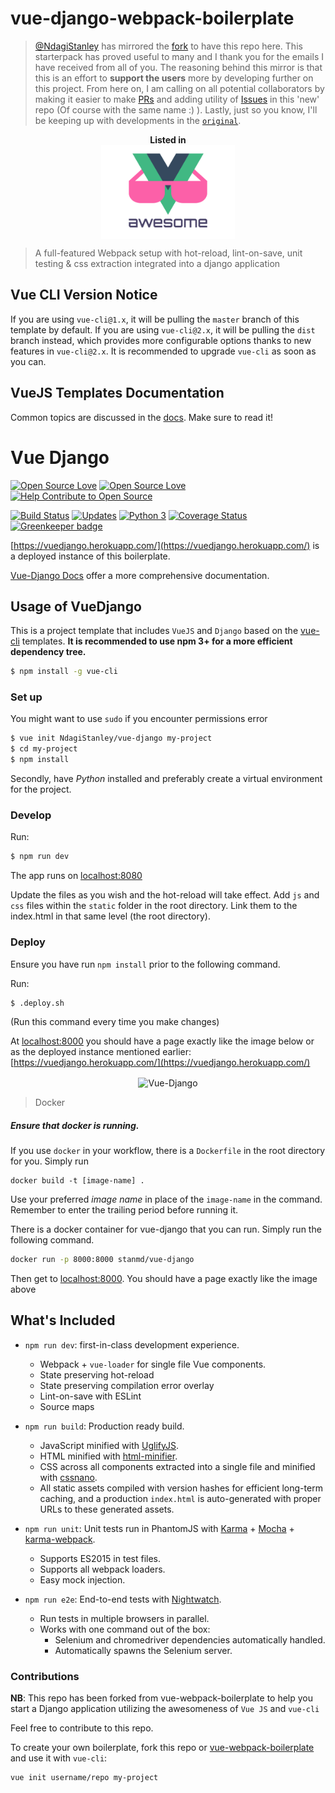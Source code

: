 # vue-django-webpack-boilerplate

> [@NdagiStanley](https://github.com/NdagiStanley) has mirrored the [fork](https://github.com/NdagiStanley/vue-django-fork) to have this repo here. This starterpack has proved useful to many and I thank you for the emails I have received from all of you. The reasoning behind this mirror is that this is an effort to **support the users** more by developing further on this project. From here on, I am calling on all potential collaborators by making it easier to make [PRs](https://github.com/NdagiStanley/vue-django/pulls) and adding utility of [Issues](https://github.com/NdagiStanley/vue-django/issues) in this 'new' repo (Of course with the same name :) ). Lastly, just so you know, I'll be keeping up with developments in the [`original`](https://github.com/vuejs-templates/webpack).

<p align="center">
  <b>Listed in</b>
  <br>
  <a href="https://github.com/vuejs/awesome-vue#scaffold" target="_blank"><img src="https://github.com/vuejs/awesome-vue/raw/master/logo.svg?sanitize=true" align="center" height="150" alt="Awesome VueJS"></a>
</p>

> A full-featured Webpack setup with hot-reload, lint-on-save, unit testing & css extraction integrated into a django application

## Vue CLI Version Notice

If you are using `vue-cli@1.x`, it will be pulling the `master` branch of this template by default. If you are using `vue-cli@2.x`, it will be pulling the `dist` branch instead, which provides more configurable options thanks to new features in `vue-cli@2.x`. It is recommended to upgrade `vue-cli` as soon as you can.

## VueJS Templates Documentation

Common topics are discussed in the [docs](http://vuejs-templates.github.io/webpack). Make sure to read it!

# Vue Django
[![Open Source Love](https://badges.frapsoft.com/os/v1/open-source.svg?v=102)](https://github.com/ellerbrock/open-source-badge/)
[![Open Source Love](https://badges.frapsoft.com/os/mit/mit.svg?v=102)](https://github.com/ellerbrock/open-source-badge/)
[![Help Contribute to Open Source](https://www.codetriage.com/ndagistanley/vue-django/badges/users.svg)](https://www.codetriage.com/ndagistanley/vue-django)

[![Build Status](https://semaphoreci.com/api/v1/stanmd/vue-django/branches/develop/badge.svg)](https://semaphoreci.com/stanmd/vue-django)
[![Updates](https://pyup.io/repos/github/NdagiStanley/vue-django/shield.svg)](https://pyup.io/repos/github/NdagiStanley/vue-django/)
[![Python 3](https://pyup.io/repos/github/NdagiStanley/vue-django/python-3-shield.svg)](https://pyup.io/repos/github/NdagiStanley/vue-django/)
[![Coverage Status](https://coveralls.io/repos/github/NdagiStanley/vue-django/badge.svg)](https://coveralls.io/github/NdagiStanley/vue-django) [![Greenkeeper badge](https://badges.greenkeeper.io/NdagiStanley/vue-django.svg)](https://greenkeeper.io/)

[https://vuedjango.herokuapp.com/](https://vuedjango.herokuapp.com/) is a deployed instance of this boilerplate.

[Vue-Django Docs](https://ndagistanley.github.io/vue-django/) offer a more comprehensive documentation.

## Usage of VueDjango

This is a project template that includes `VueJS` and `Django` based on the [vue-cli](https://github.com/vuejs/vue-cli) templates. **It is recommended to use npm 3+ for a more efficient dependency tree.**

``` bash
$ npm install -g vue-cli
```

### Set up
You might want to use ```sudo``` if you encounter permissions error
```bash
$ vue init NdagiStanley/vue-django my-project
$ cd my-project
$ npm install
```

Secondly, have *Python* installed and preferably create a virtual environment for the project.

### Develop
Run:
```bash
$ npm run dev
```

The app runs on [localhost:8080](http://localhost:8080/)

Update the files as you wish and the hot-reload will take effect. Add `js` and `css` files within the `static` folder in the root directory. Link them to the index.html in that same level (the root directory).

### Deploy
Ensure you have run `npm install` prior to the following command.

Run:
```bash
$ .deploy.sh
```
(Run this command every time you make changes)

At [localhost:8000](http://localhost:8000/) you should have a page exactly like the image below or as the deployed instance mentioned earlier: [https://vuedjango.herokuapp.com/](https://vuedjango.herokuapp.com/)

<p align="center">
  <img src="http://i.imgur.com/sY3IpBE.png?1" align="center" height="500" alt="Vue-Django">
</p>

> Docker

##### Ensure that **docker** is running.

If you use `docker` in your workflow, there is a `Dockerfile` in the root directory for you. Simply run
```
docker build -t [image-name] .
```
Use your preferred _image name_ in place of the `image-name` in the command. Remember to enter the trailing period before running it.

There is a docker container for vue-django that you can run. Simply run the following command.
```bash
docker run -p 8000:8000 stanmd/vue-django
```

Then get to [localhost:8000](http://localhost:8000/). You should have a page exactly like the image above

## What's Included

- `npm run dev`: first-in-class development experience.
  - Webpack + `vue-loader` for single file Vue components.
  - State preserving hot-reload
  - State preserving compilation error overlay
  - Lint-on-save with ESLint
  - Source maps

- `npm run build`: Production ready build.
  - JavaScript minified with [UglifyJS](https://github.com/mishoo/UglifyJS2).
  - HTML minified with [html-minifier](https://github.com/kangax/html-minifier).
  - CSS across all components extracted into a single file and minified with [cssnano](https://github.com/ben-eb/cssnano).
  - All static assets compiled with version hashes for efficient long-term caching, and a production `index.html` is auto-generated with proper URLs to these generated assets.

- `npm run unit`: Unit tests run in PhantomJS with [Karma](http://karma-runner.github.io/0.13/index.html) + [Mocha](http://mochajs.org/) + [karma-webpack](https://github.com/webpack/karma-webpack).
  - Supports ES2015 in test files.
  - Supports all webpack loaders.
  - Easy mock injection.

- `npm run e2e`: End-to-end tests with [Nightwatch](http://nightwatchjs.org/).
  - Run tests in multiple browsers in parallel.
  - Works with one command out of the box:
    - Selenium and chromedriver dependencies automatically handled.
    - Automatically spawns the Selenium server.

### Contributions

**NB**: This repo has been forked from vue-webpack-boilerplate to help you start a Django application utilizing the awesomeness of `Vue JS` and `vue-cli`

Feel free to contribute to this repo.

To create your own boilerplate, fork this repo or [vue-webpack-boilerplate](https://github.com/vuejs-templates/webpack) and use it with `vue-cli`:

``` bash
vue init username/repo my-project
```
